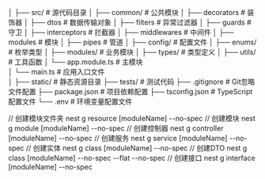 │
├── src/                   # 源代码目录
│   ├── common/            # 公共模块
│       ├── decorators     # 装饰器
│       ├── dtos           # 数据传输对象
│       ├── filters        # 异常过滤器
│       ├── guards         # 守卫
│       ├── interceptors   # 拦截器
│       ├── middlewares    # 中间件
│       ├── modules        # 模块
│       ├── pipes          # 管道
│   ├── config/            # 配置文件
│   ├── enums/             # 枚举类型
│   ├── modules/           # 业务模块
│   ├── types/             # 类型定义
│   ├── utils/             # 工具函数
│   └── app.module.ts      # 主模块       
│   └── main.ts            # 应用入口文件    
│
├── static/                # 静态资源目录
├── tests/                 # 测试代码
├── .gitignore             # Git忽略文件配置
├── package.json           # 项目依赖配置
├── tsconfig.json          # TypeScript配置文件
└── .env                   # 环境变量配置文件

// 创建模块文件夹
nest g resource [moduleName] --no-spec
// 创建模块
nest g module [moduleName] --no-spec
// 创建控制器
nest g controller [moduleName] --no-spec
// 创建服务
nest g service [moduleName] --no-spec
// 创建实体
nest g class [moduleName] --no-spec
// 创建DTO
nest g class [moduleName] --no-spec --flat --no-spec
// 创建接口
nest g interface [moduleName] --no-spec